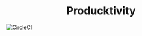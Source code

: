 <h1 align="center">
  Producktivity
</h1>

[![CircleCI](https://dl.circleci.com/insights-snapshot/gh/Producktivity/Producktivity/main/build/badge.svg?window=30d)](https://app.circleci.com/insights/github/Producktivity/Producktivity/workflows/build/overview?branch=main&reporting-window=last-30-days&insights-snapshot=true)
